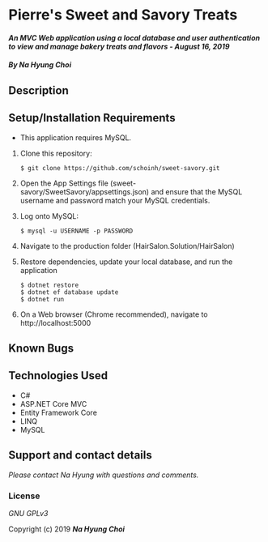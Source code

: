 # Pierre's Sweet and Savory Treats

#### _An MVC Web application using a local database and user authentication to view and manage bakery treats and flavors - August 16, 2019_

#### _By **Na Hyung Choi**_

## Description

<!-- This Web site helps a hair salon owner manage employees. The user can:
1. See a list of all stylists
2. Add, edit, and delete stylists
3. Add and view clients for a specific stylist
4. Add and view appointments for a specific stylist -->

## Setup/Installation Requirements

* This application requires MySQL.

1. Clone this repository:
    ```
    $ git clone https://github.com/schoinh/sweet-savory.git
    ```
2. Open the App Settings file (sweet-savory/SweetSavory/appsettings.json) and ensure that the MySQL username and password match your MySQL credentials.

3. Log onto MySQL:
    ```
    $ mysql -u USERNAME -p PASSWORD
    ```
4. Navigate to the production folder (HairSalon.Solution/HairSalon)
5. Restore dependencies, update your local database, and run the application
    ```
    $ dotnet restore
    $ dotnet ef database update
    $ dotnet run
    ```
7. On a Web browser (Chrome recommended), navigate to http://localhost:5000

## Known Bugs
<!-- * The list of appointments for a stylist shows the client ID for each appointment instead of the client's name. -->

## Technologies Used
* C#
* ASP.NET Core MVC
* Entity Framework Core
* LINQ
* MySQL

## Support and contact details

_Please contact Na Hyung with questions and comments._

### License

*GNU GPLv3*

Copyright (c) 2019 **_Na Hyung Choi_**